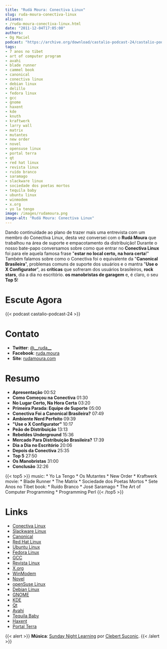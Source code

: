 ```yaml
---
title: "Rudá Moura: Conectiva Linux"
slug: ruda-moura-conectiva-linux
aliases:
- /ruda-moura-conectiva-linux.html
date: "2011-12-04T17:05:00"
authors:
- Og Maciel
podcast: "https://archive.org/download/castalio-podcast-24/castalio-podcast-24.mp3"
tags:
- 7 anos no tibet
- art of computer program
- avahi
- blade runner
- cammel book
- canonical
- conectiva linux
- debian linux
- delillo
- fedora linux
- gcc
- gnome
- haxent
- kde
- knuth
- kraftwerk
- larry wall
- matrix
- mutantes
- new order
- novel
- opensuse linux
- portal terra
- qt
- red hat linux
- revista linux
- ruído branco
- saramago
- slackware linux
- sociedade dos poetas mortos
- tequila baby
- ubuntu linux
- winmodem
- x.org
- yo la tengo
image: /images/rudamoura.png
image-alt: "Rudá Moura: Conectiva Linux"
---
```


Dando continuidade ao plano de trazer mais uma entrevista com um membro
do Conectiva Linux, desta vez conversei com o **Rudá Moura** que
trabalhou na área de suporte e empacotamento da distribuição! Durante o
nosso bate-papo conversamos sobre como que entrar no **Conectiva Linux**
foi para ele aquela famosa frase \"**estar no local certo, na hora
certa**!\" Também falamos sobre como o Conectiva foi o equivalente da
\"**Canonical Brasileira**\", problemas comuns de suporte dos usuários e
o mantra \"**Use o X Configurator**\", as **críticas** que sofreram dos
usuários brasileiros, **rock stars**, dia a dia no escritório. **os
manobristas de garagem** e, é claro, o seu **Top 5**!

<div class="clearfix"></div>

# Escute Agora

{{< podcast castalio-podcast-24 >}}

# Contato

- **Twitter**: [\@\_\_ruda\_\_]()
- **Facebook**: [ruda.moura](https://www.facebook.com/ruda.moura)
- **Site**: [rudamoura.com](http://rudamoura.com/)

# Resumo

- **Apresentação** 00:52
- **Como Começou na Conectiva** 01:30
- **No Lugar Certo, Na Hora Certa** 03:20
- **Primeira Parada: Equipe de Suporte** 05:00
- **Conectiva Foi a Canonical Brasileira?** 07:49
- **Ambiente Nerd Perfeito** 09:39
- **\"Use o X Configurator\"** 10:17
- **Peão de Distribuição** 13:13
- **Rebeldes Underground** 15:36
- **Mercado Para Distribuição Brasileira?** 17:39
- **Dia a Dia no Escritório** 20:06
- **Depois da Conectiva** 25:35
- **Top 5** 27:50
- **Os Manobristas** 31:00
- **Conclusão** 32:26

{{< top5 >}}
music:
    * Yo La Tengo
    * Os Mutantes
    * New Order
    * Kraftwerk
movie:
    * Blade Runner
    * The Matrix
    * Sociedade dos Poetas Mortos
    * Sete Anos no Tibet
book:
    * Ruído Branco
    * José Saramago
    * The Art of Computer Programming
    * Programming Perl
{{< /top5 >}}

# Links

- [Conectiva Linux](https://duckduckgo.com/?q=Conectiva+Linux)
- [Slackware Linux](https://duckduckgo.com/?q=Slackware+Linux)
- [Canonical](https://duckduckgo.com/?q=Canonical)
- [Red Hat Linux](https://duckduckgo.com/?q=Red+Hat+Linux)
- [Ubuntu Linux](https://duckduckgo.com/?q=Ubuntu+Linux)
- [Fedora Linux](https://duckduckgo.com/?q=Fedora+Linux)
- [GCC](https://duckduckgo.com/?q=GCC)
- [Revista Linux](https://duckduckgo.com/?q=Revista+Linux)
- [X.org](https://duckduckgo.com/?q=X.org)
- [WinModem](https://duckduckgo.com/?q=WinModem)
- [Novel](https://duckduckgo.com/?q=Novel)
- [openSuse Linux](https://duckduckgo.com/?q=openSuse+Linux)
- [Debian Linux](https://duckduckgo.com/?q=Debian+Linux)
- [GNOME](https://duckduckgo.com/?q=GNOME)
- [KDE](https://duckduckgo.com/?q=KDE)
- [Qt](https://duckduckgo.com/?q=Qt)
- [Avahi](https://duckduckgo.com/?q=Avahi)
- [Tequila Baby](https://duckduckgo.com/?q=Tequila+Baby)
- [Haxent](https://duckduckgo.com/?q=Haxent)
- [Portal Terra](https://duckduckgo.com/?q=Portal+Terra)

{{< alert >}}
**Música**: [Sunday Night Learning](http://soundcloud.com/clebertsuconic/sunday-night-lerning) por [Clebert Suconic](http://soundcloud.com/clebertsuconic).
{{< /alert >}}
